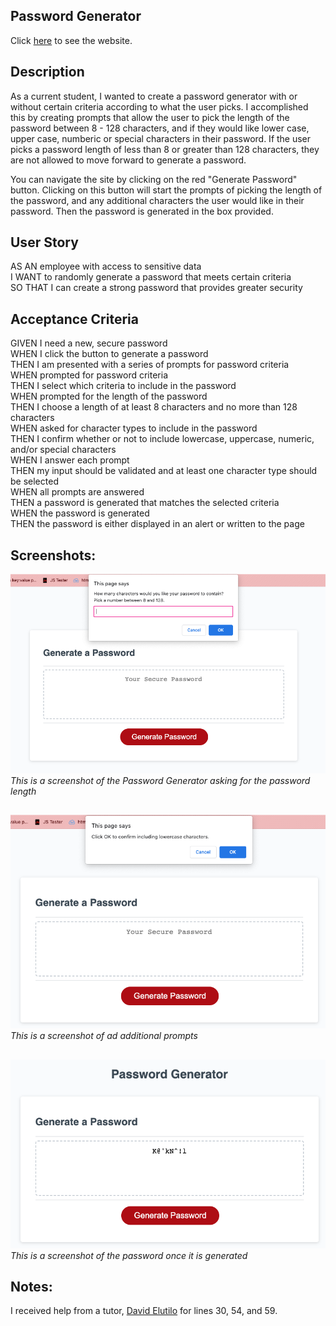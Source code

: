 ## Password Generator

Click [here](https://jenstem.github.io/horiseon_seo_web_page/) to see the website.

## Description

As a current student, I wanted to create a password generator with or without certain criteria according to what the user picks.  I accomplished this by creating prompts that allow the user to pick the length of the password between 8 - 128 characters, and if they would like lower case, upper case, numberic or special characters in their password.  If the user picks a password length of less than 8 or greater than 128 characters, they are not allowed to move forward to generate a password.

You can navigate the site by clicking on the red "Generate Password" button.  Clicking on this button will start the prompts of picking the length of the password, and any additional characters the user would like in their password.  Then the password is generated in the box provided.

## User Story

AS AN employee with access to sensitive data\
I WANT to randomly generate a password that meets certain criteria\
SO THAT I can create a strong password that provides greater security

## Acceptance Criteria

GIVEN I need a new, secure password\
WHEN I click the button to generate a password\
THEN I am presented with a series of prompts for password criteria\
WHEN prompted for password criteria\
THEN I select which criteria to include in the password\
WHEN prompted for the length of the password\
THEN I choose a length of at least 8 characters and no more than 128 characters\
WHEN asked for character types to include in the password\
THEN I confirm whether or not to include lowercase, uppercase, numeric, and/or special characters\
WHEN I answer each prompt\
THEN my input should be validated and at least one character type should be selected\
WHEN all prompts are answered\
THEN a password is generated that matches the selected criteria\
WHEN the password is generated\
THEN the password is either displayed in an alert or written to the page

## Screenshots:

![](https://github.com/jenstem/Password-Generator/blob/main/assets/passwordlength.png)
*This is a screenshot of the Password Generator asking for the password length*
##

![](https://github.com/jenstem/Password-Generator/blob/main/assets/prompts.png)
*This is a screenshot of ad additional prompts*
##

![](https://github.com/jenstem/Password-Generator/blob/main/assets/passwordgen.png)
*This is a screenshot of the password once it is generated*
##

## Notes:

I received help from a tutor, [David Elutilo](https://calendly.com/fsf-tutor-team/david-elutilo?month=2023-06) for lines 30, 54, and 59.